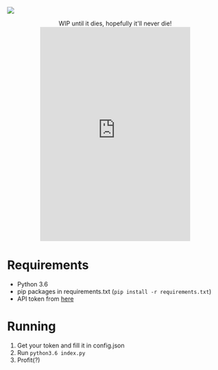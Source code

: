 ![](https://lold.s-ul.eu/MqKR7DKI)

<center>WIP until it dies, hopefully it'll never die!</center>

<center><iframe src="https://discordapp.com/widget?id=237379086970781698&theme=dark" width="350" height="500" allowtransparency="true" frameborder="0"></iframe></center>

# Requirements

- Python 3.6
- pip packages in requirements.txt (`pip install -r requirements.txt`)
- API token from [here](https://discordapp.com/developers/applications)

# Running

1. Get your token and fill it in config.json
2. Run `python3.6 index.py`
3. Profit(?)
